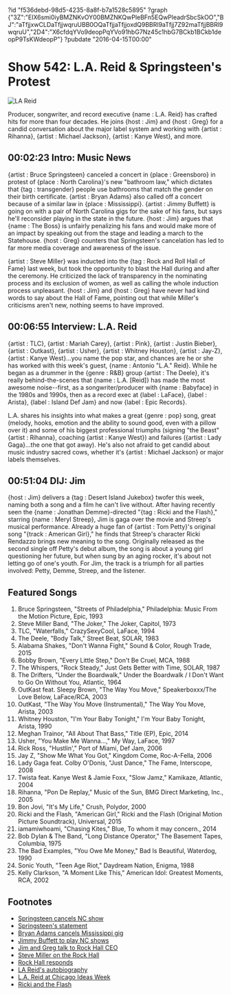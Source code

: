 ?id "f536debd-98d5-4235-8a8f-b7a1528c5895"
?graph {"3Z":"EIX6smi0iyBMZNKvOY00BMZNKQwPleBFn5EQwPleadrSbcSkOO","BJ":"aTfjjxwCLDaTfjjwqruUBB0OQaTfjjaTfjjoxdQ9BBRl9aTfjj7Z92maTfjjBBRl9wqruU","2D4":"X6cfdqYVo9deopPqYVo91hbG7Nz45c1hbG7BCkb1BCkb1deopP9TsKWdeopP"}
?pubdate "2016-04-15T00:00"
# Show 542: L.A. Reid & Springsteen's Protest

![LA Reid](https://static.soundopinions.org/images/2016/lareid_web.jpg)

Producer, songwriter, and record executive {name : L.A. Reid} has crafted hits for more than four decades. He joins {host : Jim} and {host : Greg} for a candid conversation about the major label system and working with {artist : Rihanna}, {artist : Michael Jackson}, {artist : Kanye West}, and more.



## 00:02:23 Intro: Music News

{artist : Bruce Springsteen} canceled a concert in {place : Greensboro} in protest of {place : North Carolina}'s new "bathroom law," which dictates that {tag : transgender} people use bathrooms that match the gender on their birth certificate. {artist : Bryan Adams} also called off a concert because of a similar law in {place : Mississippi}. {artist : Jimmy Buffett} is going on with a pair of North Carolina gigs for the sake of his fans, but says he'll reconsider playing in the state in the future. {host : Jim} argues that {name : The Boss} is unfairly penalizing his fans and would make more of an impact by speaking out from the stage and leading a march to the Statehouse. {host : Greg} counters that Springsteen's cancelation has led to far more media coverage and awareness of the issue.

{artist : Steve Miller} was inducted into the {tag : Rock and Roll Hall of Fame} last week, but took the opportunity to blast the Hall during and after the ceremony. He criticized the lack of transparency in the nominating process and its exclusion of women, as well as calling the whole induction process unpleasant. {host : Jim} and {host : Greg} have never had kind words to say about the Hall of Fame, pointing out that while Miller's criticisms aren't new, nothing seems to have improved.



## 00:06:55 Interview: L.A. Reid


{artist : TLC}, {artist : Mariah Carey}, {artist : Pink}, {artist : Justin Bieber}, {artist : Outkast}, {artist : Usher}, {artist : Whitney Houston}, {artist : Jay-Z}, {artist : Kanye West}...you name the pop star, and chances are he or she has worked with this week's guest, {name : Antonio "L.A." Reid}. While he began as a drummer in the {genre : R&B} group {artist : The Deele}, it's really behind-the-scenes that {name : L.A. [Reid]} has made the most awesome noise--first, as a songwriter/producer with {name : Babyface} in the 1980s and 1990s, then as a record exec at {label : LaFace}, {label : Arista}, {label : Island Def Jam} and now {label : Epic Records}.

L.A. shares his insights into what makes a great {genre : pop} song, great (melody, hooks, emotion and the ability to sound good, even with a pillow over it) and some of his biggest professional triumphs (signing "the Beast" {artist : Rihanna}, coaching {artist : Kanye West}) and failures ({artist : Lady Gaga}...the one that got away). He's also not afraid to get candid about music industry sacred cows, whether it's {artist : Michael Jackson} or major labels themselves.



## 00:51:04 DIJ: Jim

{host : Jim} delivers a {tag : Desert Island Jukebox} twofer this week, naming both a song and a film he can't live without. After having recently seen the {name : Jonathan Demme}-directed "{tag : Ricki and the Flash}," starring {name : Meryl Streep}, Jim is gaga over the movie and Streep's musical performance. Already a huge fan of {artist : Tom Petty}'s original song "{track : American Girl}," he finds that Streep's character Ricki Rendazzo brings new meaning to the song. Originally released as the second single off Petty's debut album, the song is about a young girl questioning her future, but when sung by an aging rocker, it's about not letting go of one's youth. For Jim, the track is a triumph for all parties involved: Petty, Demme, Streep, and the listener.



## Featured Songs

1. Bruce Springsteen, "Streets of Philadelphia," Philadelphia: Music From the Motion Picture, Epic, 1993
2. Steve Miller Band, "The Joker," The Joker, Capitol, 1973
3. TLC, "Waterfalls," CrazySexyCool, LaFace, 1994
4. The Deele, "Body Talk," Street Beat, SOLAR, 1983
5. Alabama Shakes, "Don't Wanna Fight," Sound & Color, Rough Trade, 2015
6. Bobby Brown, "Every Little Step," Don't Be Cruel, MCA, 1988
7. The Whispers, "Rock Steady," Just Gets Better with Time, SOLAR, 1987
8. The Drifters, "Under the Boardwalk," Under the Boardwalk / I Don't Want to Go On Without You, Atlantic, 1964
9. OutKast feat. Sleepy Brown, "The Way You Move," Speakerboxxx/The Love Below, LaFace/RCA, 2003
10. OutKast, "The Way You Move (Instrumental)," The Way You Move, Arista, 2003
11. Whitney Houston, "I'm Your Baby Tonight," I'm Your Baby Tonight, Arista, 1990
12. Meghan Trainor, "All About That Bass," Title (EP), Epic, 2014
13. Usher, "You Make Me Wanna…," My Way, LaFace, 1997
14. Rick Ross, "Hustlin'," Port of Miami, Def Jam, 2006
15. Jay Z, "Show Me What You Got," Kingdom Come, Roc-A-Fella, 2006
16. Lady Gaga feat. Colby O'Donis, "Just Dance," The Fame, Interscope, 2008
17. Twista feat. Kanye West & Jamie Foxx, "Slow Jamz," Kamikaze, Atlantic, 2004
18. Rihanna, "Pon De Replay," Music of the Sun, BMG Direct Marketing, Inc., 2005
19. Bon Jovi, "It's My Life," Crush, Polydor, 2000
20. Ricki and the Flash, "American Girl," Ricki and the Flash (Original Motion Picture Soundtrack), Universal, 2015
21. iamamiwhoami, "Chasing Kites," Blue, To whom it may concern., 2014
22. Bob Dylan & The Band, "Long Distance Operator," The Basement Tapes, Columbia, 1975
23. The Bad Examples, "You Owe Me Money," Bad Is Beautiful, Waterdog, 1990
24. Sonic Youth, "Teen Age Riot," Daydream Nation, Enigma, 1988
25. Kelly Clarkson, "A Moment Like This," American Idol: Greatest Moments, RCA, 2002



## Footnotes

- [Springsteen cancels NC show](https://www.washingtonpost.com/news/post-nation/wp/2016/04/08/bruce-springsteen-cancels-n-c-show-to-protest-bathroom-law/)
- [Springsteen's statement](http://brucespringsteen.net/news/2016/a-statement-from-bruce-springsteen-on-north-carolina)
- [Bryan Adams cancels Mississippi gig](http://www.theguardian.com/music/2016/apr/11/bryan-adams-cancels-mississippi-tour-date-protest-of-anti-lgbt-law)
- [Jimmy Buffett to play NC shows](http://money.cnn.com/2016/04/12/news/jimmy-buffett-north-carolina-mississippi-lgbt/)
- [Jim and Greg talk to Rock Hall CEO](http://www.soundopinions.org/show/381/)
- [Steve Miller on the Rock Hall](http://www.rollingstone.com/music/features/steve-miller-this-whole-industry-is-f--kin-gangsters-and-crooks-20160411)
- [Rock Hall responds](http://www.rollingstone.com/music/features/rock-hall-president-responds-to-steve-millers-blistering-comments-20160412)
- [LA Reid's autobiography](https://www.chicagoideas.com/events/829)
- [L.A. Reid at Chicago Ideas Week](https://www.chicagoideas.com/videos/1051)
- [Ricki and the Flash](http://www.imdb.com/title/tt3623726/)
